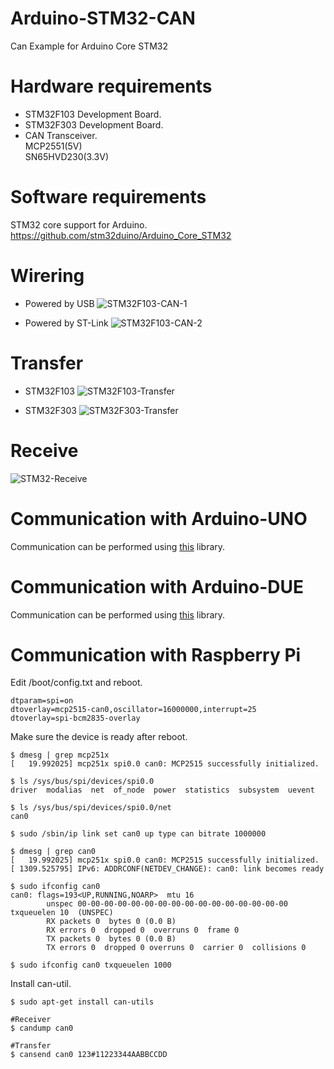 # Arduino-STM32-CAN
Can Example for Arduino Core STM32

# Hardware requirements

- STM32F103 Development Board.   
- STM32F303 Development Board.   
- CAN Transceiver.   
MCP2551(5V)   
SN65HVD230(3.3V)   

# Software requirements

STM32 core support for Arduino.   
https://github.com/stm32duino/Arduino_Core_STM32

# Wirering   
- Powered by USB
![STM32F103-CAN-1](https://user-images.githubusercontent.com/6020549/75340817-87094a00-58d6-11ea-9067-9b7c0a50fee8.jpg)

- Powered by ST-Link
![STM32F103-CAN-2](https://user-images.githubusercontent.com/6020549/75340826-8a043a80-58d6-11ea-8f78-fdd1e8145cd9.jpg)


# Transfer
- STM32F103
![STM32F103-Transfer](https://user-images.githubusercontent.com/6020549/75340563-119d7980-58d6-11ea-9e70-00d56f7f1234.jpg)

- STM32F303
![STM32F303-Transfer](https://user-images.githubusercontent.com/6020549/75340579-195d1e00-58d6-11ea-8fdd-f8fea31e9b7d.jpg)



# Receive
![STM32-Receive](https://user-images.githubusercontent.com/6020549/75340537-00ed0380-58d6-11ea-8a7c-15c2bbda87a9.jpg)


# Communication with Arduino-UNO
Communication can be performed using [this](https://github.com/linux-can/can-utils) library.

# Communication with Arduino-DUE
Communication can be performed using [this](https://github.com/collin80/due_can) library.

# Communication with Raspberry Pi
Edit /boot/config.txt and reboot.   
```
dtparam=spi=on
dtoverlay=mcp2515-can0,oscillator=16000000,interrupt=25
dtoverlay=spi-bcm2835-overlay
```


Make sure the device is ready after reboot.
```
$ dmesg | grep mcp251x
[   19.992025] mcp251x spi0.0 can0: MCP2515 successfully initialized.

$ ls /sys/bus/spi/devices/spi0.0
driver  modalias  net  of_node  power  statistics  subsystem  uevent

$ ls /sys/bus/spi/devices/spi0.0/net
can0

$ sudo /sbin/ip link set can0 up type can bitrate 1000000

$ dmesg | grep can0
[   19.992025] mcp251x spi0.0 can0: MCP2515 successfully initialized.
[ 1309.525795] IPv6: ADDRCONF(NETDEV_CHANGE): can0: link becomes ready

$ sudo ifconfig can0
can0: flags=193<UP,RUNNING,NOARP>  mtu 16
        unspec 00-00-00-00-00-00-00-00-00-00-00-00-00-00-00-00  txqueuelen 10  (UNSPEC)
        RX packets 0  bytes 0 (0.0 B)
        RX errors 0  dropped 0  overruns 0  frame 0
        TX packets 0  bytes 0 (0.0 B)
        TX errors 0  dropped 0 overruns 0  carrier 0  collisions 0

$ sudo ifconfig can0 txqueuelen 1000
```

Install can-util.
```
$ sudo apt-get install can-utils

#Receiver
$ candump can0

#Transfer
$ cansend can0 123#11223344AABBCCDD
```

